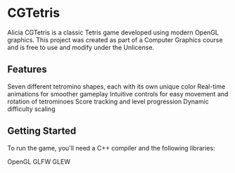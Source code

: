 # CGTetris

Alicia CGTetris is a classic Tetris game developed using modern OpenGL graphics. This project was created as part of a Computer Graphics course and is free to use and modify under the Unlicense.

## Features
Seven different tetromino shapes, each with its own unique color
Real-time animations for smoother gameplay
Intuitive controls for easy movement and rotation of tetrominoes
Score tracking and level progression
Dynamic difficulty scaling

## Getting Started
To run the game, you'll need a C++ compiler and the following libraries:

OpenGL
GLFW
GLEW
